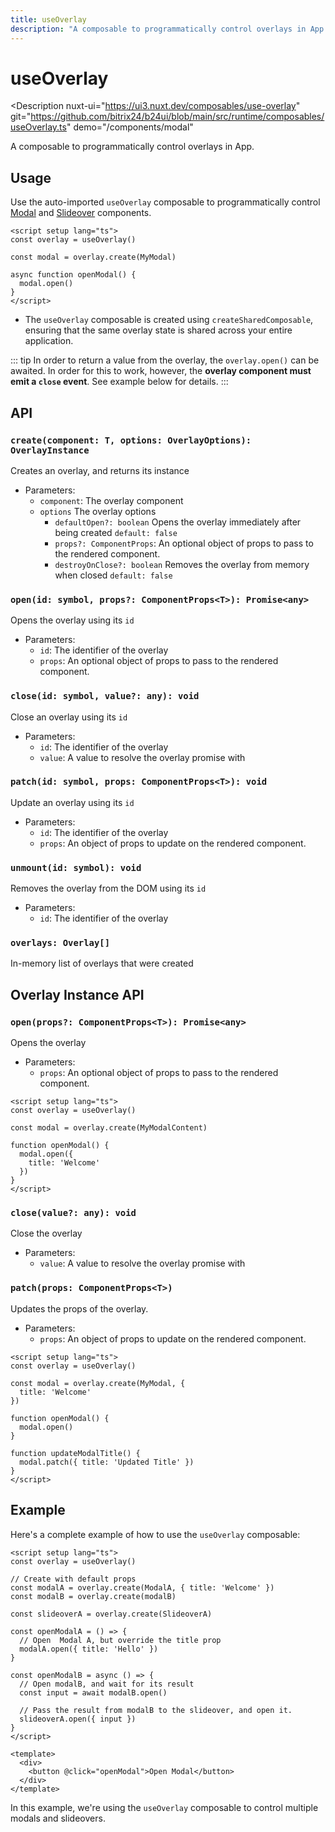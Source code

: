 ```yaml
---
title: useOverlay
description: "A composable to programmatically control overlays in App."
---
```

# useOverlay

<Description
  nuxt-ui="https://ui3.nuxt.dev/composables/use-overlay"
  git="https://github.com/bitrix24/b24ui/blob/main/src/runtime/composables/useOverlay.ts"
  demo="/components/modal"
>
  A composable to programmatically control overlays in App.
</Description>

## Usage

Use the auto-imported `useOverlay` composable to programmatically control [Modal](/components/modal) and [Slideover](/components/slideover) components.

```vue
<script setup lang="ts">
const overlay = useOverlay()

const modal = overlay.create(MyModal)

async function openModal() {
  modal.open()
}
</script>
```

- The `useOverlay` composable is created using `createSharedComposable`, ensuring that the same overlay state is shared across your entire application.

::: tip
In order to return a value from the overlay, the `overlay.open()` can be awaited. In order for this to work, however, the **overlay component must emit a `close` event**. See example below for details.
:::

## API

### `create(component: T, options: OverlayOptions): OverlayInstance`

Creates an overlay, and returns its instance

- Parameters:
  - `component`: The overlay component
  - `options` The overlay options
    - `defaultOpen?: boolean` Opens the overlay immediately after being created `default: false`
    - `props?: ComponentProps`: An optional object of props to pass to the rendered component.
    - `destroyOnClose?: boolean` Removes the overlay from memory when closed `default: false`

### `open(id: symbol, props?: ComponentProps<T>): Promise<any>`

Opens the overlay using its `id`

- Parameters:
  - `id`: The identifier of the overlay
  - `props`: An optional object of props to pass to the rendered component.

### `close(id: symbol, value?: any): void`

Close an overlay using its `id`

- Parameters:
  - `id`: The identifier of the overlay
  - `value`: A value to resolve the overlay promise with

### `patch(id: symbol, props: ComponentProps<T>): void`

Update an overlay using its `id`

- Parameters:
  - `id`: The identifier of the overlay
  - `props`: An object of props to update on the rendered component.

### `unmount(id: symbol): void`

Removes the overlay from the DOM using its `id`

- Parameters:
  - `id`: The identifier of the overlay

### `overlays: Overlay[]`

In-memory list of overlays that were created

## Overlay Instance API

### `open(props?: ComponentProps<T>): Promise<any>`

Opens the overlay

- Parameters:
  - `props`: An optional object of props to pass to the rendered component.

```vue
<script setup lang="ts">
const overlay = useOverlay()

const modal = overlay.create(MyModalContent)

function openModal() {
  modal.open({
    title: 'Welcome'
  })
}
</script>
```

### `close(value?: any): void`

Close the overlay

- Parameters:
  - `value`: A value to resolve the overlay promise with

### `patch(props: ComponentProps<T>)`

Updates the props of the overlay.

- Parameters:
  - `props`: An object of props to update on the rendered component.

```vue
<script setup lang="ts">
const overlay = useOverlay()

const modal = overlay.create(MyModal, {
  title: 'Welcome'
})

function openModal() {
  modal.open()
}

function updateModalTitle() {
  modal.patch({ title: 'Updated Title' })
}
</script>
```

## Example

Here's a complete example of how to use the `useOverlay` composable:

```vue
<script setup lang="ts">
const overlay = useOverlay()

// Create with default props
const modalA = overlay.create(ModalA, { title: 'Welcome' })
const modalB = overlay.create(modalB)

const slideoverA = overlay.create(SlideoverA)

const openModalA = () => {
  // Open  Modal A, but override the title prop
  modalA.open({ title: 'Hello' })
}

const openModalB = async () => {
  // Open modalB, and wait for its result
  const input = await modalB.open()

  // Pass the result from modalB to the slideover, and open it.
  slideoverA.open({ input })
}
</script>

<template>
  <div>
    <button @click="openModal">Open Modal</button>
  </div>
</template>
```

In this example, we're using the `useOverlay` composable to control multiple modals and slideovers.
